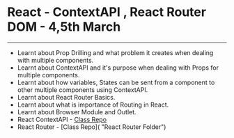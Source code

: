 # React - ContextAPI , React Router DOM - 4,5th March

<hr>

- Learnt about Prop Drilling and what problem it creates when dealing with multiple components.
- Learnt about ContextAPI and it's purpose when dealing with Props for multiple components.
- Learnt about how variables, States can be sent from a component to other multiple components using ContextAPI.
- Learnt about React Router Basics.
- Learnt about what is importance of Routing in React.
- Learnt about Browser Module and Outlet.
- React ContextAPI - [Class Repo](https://github.com/MadhavSahi/FullStack-JavaScript-2022-23/tree/main/Class-28%2C29-React_Context%2CRouter_4%2C5thMarch_23/react-contextapi "ContextAPI Folder")
- React Router - [Class Repo]( "React Router Folder")